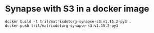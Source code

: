 # Synapse with S3 in a docker image

```
docker build -t tril/matrixdotorg-synapse-s3:v1.15.2-py3 .
docker push tril/matrixdotorg-synapse-s3:v1.15.2-py3
```

